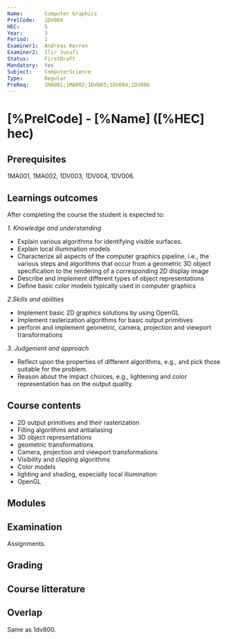 ```yaml
---
Name:       Computer Graphics
PrelCode:   1DV009
HEC:        5
Year:       3
Period:     1
Examiner1:  Andreas Kerren    
Examiner2:  Ilir Jusufi
Status:     FirstDraft
Mandatory:  Yes
Subject:    ComputerScience
Type:       Regular
PreReq:     1MA001;1MA002;1DV003;1DV004;1DV006
---
```


# [%PrelCode] - [%Name] ([%HEC] hec)

## Prerequisites

1MA001, 1MA002, 1DV003, 1DV004, 1DV006.

## Learnings outcomes

After completing the course the student is expected to:

*1. Knowledge and understanding*

- Explain various algorithms for identifying visible surfaces.
- Explain local illumination models
- Characterize all aspects of the computer graphics pipeline, i.e., the various steps and algorithms that occur from a geometric 3D object specification to the rendering of a corresponding 2D display image
- Describe and implement different types of object representations
- Define basic color models typically used in computer graphics

 *2.Skills and abilities*

- Implement basic 2D graphics solutions by using OpenGL
- Implement rasterization algorithms for basic output primitives
- perform and implement geometric, camera, projection and viewport transformations

 *3. Judgement and approach*

- Reflect upon the properties of different algorithms, e.g., and pick those suitable for the problem.
- Reason about the impact choices, e.g., lightening and color representation has on the output quality.

## Course contents

- 2D output primitives and their rasterization
- Filling algorithms and antialiasing
- 3D object representations
- geometric transformations
- Camera, projection and viewport transformations
- Visibility and clipping algorithms
- Color models
- lighting and shading, especially local illumination
- OpenGL

## Modules

## Examination

Assignments.

## Grading

## Course litterature

## Overlap

Same as 1dv800.
